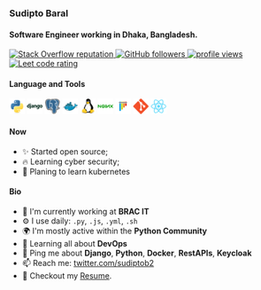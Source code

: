 ### Sudipto Baral

#### Software Engineer working in Dhaka, Bangladesh.

<p align="left">
  <a href="https://stackoverflow.com/users/5921662/sudipto">
    <img alt="Stack Overflow reputation" src="https://img.shields.io/stackexchange/stackoverflow/r/5921662?color=orange&label=reputation&logo=stackoverflow">
  </a>
  <a href="https://github.com/sudiptob2?tab=followers">
    <img alt="GitHub followers" src="https://img.shields.io/github/followers/sudiptob2?color=green&logo=github">
  </a>
    <a href="https://github.com/sudiptob2/">
    <img src="https://komarev.com/ghpvc/?username=sudiptob2" alt="profile views" />
  </a>
    </a>
    <a href="https://leetcode.com/sudiptob2/">
    <img src="https://cp-logo.vercel.app/leetcode/sudiptob2" alt="Leet code rating" />
  </a>
</p>

#### Language and Tools

<img height="28" src="img/python-original.svg" alt="python"> <img height="28" src="img/django-plain-wordmark.svg" alt="Django"> <img height="28" src="img/postgresql-original.svg" alt="postgress"> <img height="28" src="img/docker-original.svg" alt="Docker"> <img height="28" src="img/linux-original.svg" alt="linux"> <img height="28" src="img/nginx-original.svg" alt="nginx"> <img height="28" src="img/pytest-original.svg" alt="pytest"> <img height="28" src="img/git-original.svg" alt="git"> <img height="28" src="img/react-original.svg" alt="react">

#### Now

- ✨ Started open source;
- :fire: Learning cyber security;
- :calendar: Planing to learn kubernetes

#### Bio

- 🏢 I'm currently working at **BRAC IT**
- ⚙️ I use daily: `.py`, `.js`, `.yml`, `.sh`
- 🌍 I'm mostly active within the **Python Community**
- 🌱 Learning all about **DevOps**
- 💬 Ping me about **Django**, **Python**, **Docker**, **RestAPIs**, **Keycloak**
- 📫 Reach me: [twitter.com/sudiptob2](https://twitter.com/sudiptob2)
- 📝 Checkout my [Resume](files/resume.pdf).
